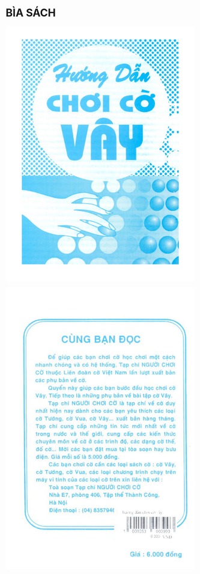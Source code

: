 # BÌA SÁCH

![Cover Front](/books/huong-dan-choi-co-vay/assets/cover-front.jpg)

![Cover Back](/books/huong-dan-choi-co-vay/assets/cover-back.jpg)
